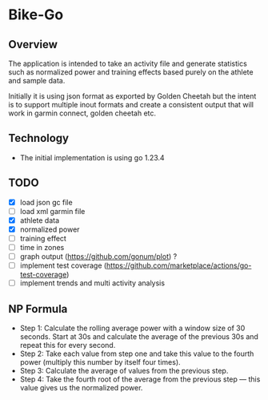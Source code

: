 # Bike-Go

## Overview
The application is intended to take an activity file and generate statistics such as normalized power and training effects based purely on the athlete and sample data.

Initially it is using json format as exported by Golden Cheetah but the intent is to support multiple inout formats and create a consistent output that will work in garmin connect, golden cheetah etc.

## Technology
* The initial implementation is using go 1.23.4

## TODO
- [x] load json gc file
- [ ] load xml garmin file
- [x] athlete data
- [x] normalized power
- [ ] training effect
- [ ] time in zones
- [ ] graph output (https://github.com/gonum/plot) ?
- [ ] implement test coverage (https://github.com/marketplace/actions/go-test-coverage)
- [ ] implement trends and multi activity analysis

## NP Formula
- Step 1: Calculate the rolling average power with a window size of 30 seconds. Start at 30s and calculate the average of the previous 30s and repeat this for every second.
- Step 2: Take each value from step one and take this value to the fourth power (multiply this number by itself four times).
- Step 3: Calculate the average of values from the previous step.
- Step 4: Take the fourth root of the average from the previous step — this value gives us the normalized power.
